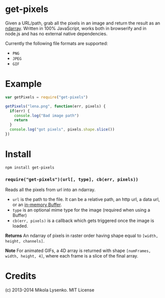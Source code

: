 get-pixels
==========
Given a URL/path, grab all the pixels in an image and return the result as an [ndarray](https://github.com/mikolalysenko/ndarray).  Written in 100% JavaScript, works both in browserify and in node.js and has no external native dependencies.

Currently the following file formats are supported:

* `PNG`
* `JPEG`
* `GIF`


Example
=======

```javascript
var getPixels = require("get-pixels")

getPixels("lena.png", function(err, pixels) {
  if(err) {
    console.log("Bad image path")
    return
  }
  console.log("got pixels", pixels.shape.slice())
})
```

Install
=======

    npm install get-pixels

### `require("get-pixels")(url[, type], cb(err, pixels))`
Reads all the pixels from url into an ndarray.

* `url` is the path to the file.  It can be a relative path, an http url, a data url, or an [in-memory Buffer](http://nodejs.org/api/buffer.html).
* `type` is an optional mime type for the image (required when using a Buffer)
* `cb(err, pixels)` is a callback which gets triggered once the image is loaded.

**Returns** An ndarray of pixels in raster order having shape equal to `[width, height, channels]`.

**Note** For animated GIFs, a 4D array is returned with shape `[numFrames, width, height, 4]`, where each frame is a slice of the final array.

Credits
=======
(c) 2013-2014 Mikola Lysenko. MIT License
